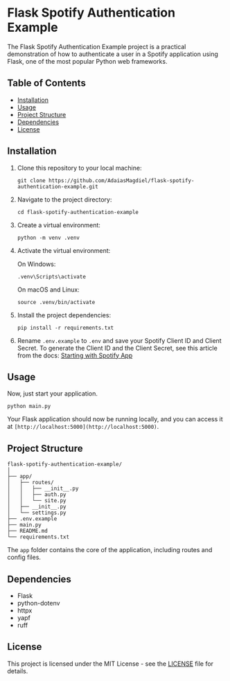 # Flask Spotify Authentication Example

The Flask Spotify Authentication Example project is a practical demonstration of how to authenticate a user in a Spotify application using Flask, one of the most popular Python web frameworks.

## Table of Contents

- [Installation](#installation)
- [Usage](#usage)
- [Project Structure](#project-structure)
- [Dependencies](#dependencies)
- [License](#license)

## Installation

1. Clone this repository to your local machine:

   ```shell
   git clone https://github.com/AdaiasMagdiel/flask-spotify-authentication-example.git
   ```

2. Navigate to the project directory:

   ```shell
   cd flask-spotify-authentication-example
   ```

3. Create a virtual environment:

   ```shell
   python -m venv .venv
   ```

4. Activate the virtual environment:

   On Windows:

   ```shell
   .venv\Scripts\activate
   ```

   On macOS and Linux:

   ```shell
   source .venv/bin/activate
   ```

5. Install the project dependencies:

   ```shell
   pip install -r requirements.txt
   ```

6. Rename `.env.example` to `.env` and save your Spotify Client ID and Client Secret. To generate the Client ID and the Client Secret, see this article from the docs: [Starting with Spotify App](https://developer.spotify.com/documentation/web-api/concepts/apps)

## Usage

Now, just start your application.

```shell
python main.py
```

Your Flask application should now be running locally, and you can access it at `[http://localhost:5000](http://localhost:5000)`.

## Project Structure

```
flask-spotify-authentication-example/
│
├── app/
│   ├── routes/
│   │   ├── __init__.py
│   │   ├── auth.py
│   │   └── site.py
│   ├── __init__.py
│   └── settings.py
├── .env.example
├── main.py
├── README.md
└── requirements.txt
```

The `app` folder contains the core of the application, including routes and config files.

## Dependencies

- Flask
- python-dotenv
- httpx
- yapf
- ruff

## License

This project is licensed under the MIT License - see the [LICENSE](LICENSE) file for details.
